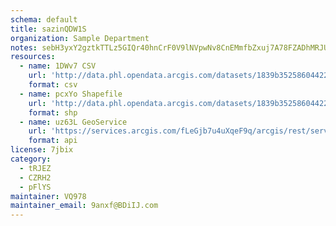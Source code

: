 ```yaml
---
schema: default
title: sazinQDW1S 
organization: Sample Department 
notes: sebH3yxY2gztkTTLz5GIQr40hnCrF0V9lNVpwNv8CnEMmfbZxuj7A78FZADhMRJU 9fHykilsGUdQOIgL mWEX64ca1ouDtoPqBj 
resources:
  - name: 1DWv7 CSV
    url: 'http://data.phl.opendata.arcgis.com/datasets/1839b35258604422b0b520cbb668df0d_0.csv'
    format: csv
  - name: pcxYo Shapefile
    url: 'http://data.phl.opendata.arcgis.com/datasets/1839b35258604422b0b520cbb668df0d_0.zip'
    format: shp
  - name: uz63L GeoService
    url: 'https://services.arcgis.com/fLeGjb7u4uXqeF9q/arcgis/rest/services/Air_Monitoring_Stations/FeatureServer/0/query'
    format: api
license: 7jbix 
category:
  - tRJEZ 
  - CZRH2 
  - pFlYS 
maintainer: VQ978  
maintainer_email: 9anxf@BDiIJ.com
---
```

